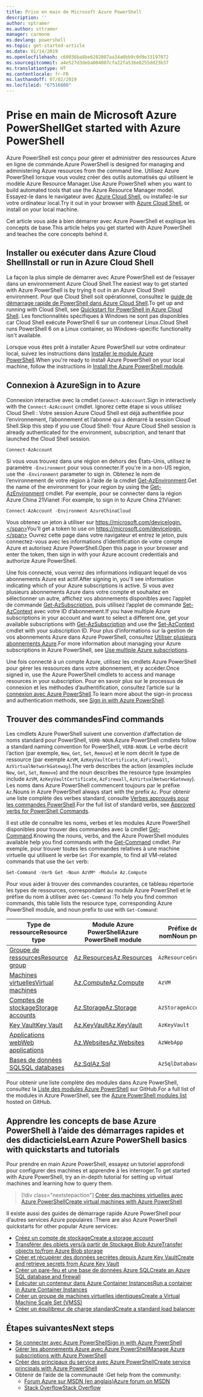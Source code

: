 ```yaml
---
title: Prise en main de Microsoft Azure PowerShell
description: ''
author: sptramer
ms.author: sttramer
manager: carmonm
ms.devlang: powershell
ms.topic: get-started-article
ms.date: 01/14/2019
ms.openlocfilehash: c60036ba8be6282007aa34a0bb9c0d9e33197072
ms.sourcegitcommit: a4e527d3deba004007cfa22fa536e8255dd23b37
ms.translationtype: HT
ms.contentlocale: fr-FR
ms.lasthandoff: 07/02/2019
ms.locfileid: "67516808"
---
```

# <a name="get-started-with-azure-powershell"></a><span data-ttu-id="8dda4-102">Prise en main de Microsoft Azure PowerShell</span><span class="sxs-lookup"><span data-stu-id="8dda4-102">Get started with Azure PowerShell</span></span>

<span data-ttu-id="8dda4-103">Azure PowerShell est conçu pour gérer et administrer des ressources Azure en ligne de commande.</span><span class="sxs-lookup"><span data-stu-id="8dda4-103">Azure PowerShell is designed for managing and administering Azure resources from the command line.</span></span> <span data-ttu-id="8dda4-104">Utilisez Azure PowerShell lorsque vous voulez créer des outils automatisés qui utilisent le modèle Azure Resource Manager.</span><span class="sxs-lookup"><span data-stu-id="8dda4-104">Use Azure PowerShell when you want to build automated tools that use the Azure Resource Manager model.</span></span>
<span data-ttu-id="8dda4-105">Essayez-le dans le navigateur avec [Azure Cloud Shell](/azure/cloud-shell/overview), ou installez-le sur votre ordinateur local.</span><span class="sxs-lookup"><span data-stu-id="8dda4-105">Try it out in your browser with [Azure Cloud Shell](/azure/cloud-shell/overview), or install on your local machine.</span></span>

<span data-ttu-id="8dda4-106">Cet article vous aide à bien démarrer avec Azure PowerShell et explique les concepts de base.</span><span class="sxs-lookup"><span data-stu-id="8dda4-106">This article helps you get started with Azure PowerShell and teaches the core concepts behind it.</span></span>

## <a name="install-or-run-in-azure-cloud-shell"></a><span data-ttu-id="8dda4-107">Installer ou exécuter dans Azure Cloud Shell</span><span class="sxs-lookup"><span data-stu-id="8dda4-107">Install or run in Azure Cloud Shell</span></span>

<span data-ttu-id="8dda4-108">La façon la plus simple de démarrer avec Azure PowerShell est de l’essayer dans un environnement Azure Cloud Shell.</span><span class="sxs-lookup"><span data-stu-id="8dda4-108">The easiest way to get started with Azure PowerShell is by trying it out in an Azure Cloud Shell environment.</span></span>
<span data-ttu-id="8dda4-109">Pour que Cloud Shell soit opérationnel, consultez le [guide de démarrage rapide de PowerShell dans Azure Cloud Shell](/azure/cloud-shell/quickstart-powershell).</span><span class="sxs-lookup"><span data-stu-id="8dda4-109">To get up and running with Cloud Shell, see [Quickstart for PowerShell in Azure Cloud Shell](/azure/cloud-shell/quickstart-powershell).</span></span>
<span data-ttu-id="8dda4-110">Les fonctionnalités spécifiques à Windows ne sont pas disponibles car Cloud Shell exécute PowerShell 6 sur un conteneur Linux.</span><span class="sxs-lookup"><span data-stu-id="8dda4-110">Cloud Shell runs PowerShell 6 on a Linux container, so Windows-specific functionality isn't available.</span></span>

<span data-ttu-id="8dda4-111">Lorsque vous êtes prêt à installer Azure PowerShell sur votre ordinateur local, suivez les instructions dans [Installer le module Azure PowerShell](install-az-ps.md).</span><span class="sxs-lookup"><span data-stu-id="8dda4-111">When you're ready to install Azure PowerShell on your local machine, follow the instructions in [Install the Azure PowerShell module](install-az-ps.md).</span></span>

## <a name="sign-in-to-azure"></a><span data-ttu-id="8dda4-112">Connexion à Azure</span><span class="sxs-lookup"><span data-stu-id="8dda4-112">Sign in to Azure</span></span>

<span data-ttu-id="8dda4-113">Connexion interactive avec la cmdlet `Connect-AzAccount`.</span><span class="sxs-lookup"><span data-stu-id="8dda4-113">Sign in interactively with the `Connect-AzAccount` cmdlet.</span></span> <span data-ttu-id="8dda4-114">Ignorez cette étape si vous utilisez Cloud Shell : Votre session Azure Cloud Shell est déjà authentifiée pour l’environnement, l’abonnement et l’abonné qui a démarré la session Cloud Shell.</span><span class="sxs-lookup"><span data-stu-id="8dda4-114">Skip this step if you use Cloud Shell: Your Azure Cloud Shell session is already authenticated for the environment, subscription, and tenant that launched the Cloud Shell session.</span></span>

```azurepowershell-interactive
Connect-AzAccount
```

<span data-ttu-id="8dda4-115">Si vous vous trouvez dans une région en dehors des États-Unis, utilisez le paramètre `-Environment` pour vous connecter.</span><span class="sxs-lookup"><span data-stu-id="8dda4-115">If you're in a non-US region, use the `-Environment` parameter to sign in.</span></span> <span data-ttu-id="8dda4-116">Obtenez le nom de l’environnement de votre région à l’aide de la cmdlet [Get-AzEnvironment](/powershell/module/Az.Accounts/Get-AzEnvironment).</span><span class="sxs-lookup"><span data-stu-id="8dda4-116">Get the name of the environment for your region by using the [Get-AzEnvironment](/powershell/module/Az.Accounts/Get-AzEnvironment) cmdlet.</span></span> <span data-ttu-id="8dda4-117">Par exemple, pour se connecter dans la région Azure China 21Vianet :</span><span class="sxs-lookup"><span data-stu-id="8dda4-117">For example, to sign in to Azure China 21Vianet:</span></span>

```azurepowershell-interactive
Connect-AzAccount -Environment AzureChinaCloud
```

<span data-ttu-id="8dda4-118">Vous obtenez un jeton à utiliser sur https://microsoft.com/devicelogin.</span><span class="sxs-lookup"><span data-stu-id="8dda4-118">You'll get a token to use on https://microsoft.com/devicelogin.</span></span> <span data-ttu-id="8dda4-119">Ouvrez cette page dans votre navigateur et entrez le jeton, puis connectez-vous avec les informations d’identification de votre compte Azure et autorisez Azure PowerShell.</span><span class="sxs-lookup"><span data-stu-id="8dda4-119">Open this page in your browser and enter the token, then sign in with your Azure account credentials and authorize Azure PowerShell.</span></span> 

<span data-ttu-id="8dda4-120">Une fois connecté, vous verrez des informations indiquant lequel de vos abonnements Azure est actif.</span><span class="sxs-lookup"><span data-stu-id="8dda4-120">After signing in, you'll see information indicating which of your Azure subscriptions is active.</span></span> <span data-ttu-id="8dda4-121">Si vous avez plusieurs abonnements Azure dans votre compte et souhaitez en sélectionner un autre, affichez vos abonnements disponibles avec l’applet de commande [Get-AzSubscription](/powershell/module/az.accounts/get-azsubscription), puis utilisez l’applet de commande [Set-AzContext](/powershell/module/az.accounts/set-azcontext) avec votre ID d’abonnement.</span><span class="sxs-lookup"><span data-stu-id="8dda4-121">If you have multiple Azure subscriptions in your account and want to select a different one, get your available subscriptions with [Get-AzSubscription](/powershell/module/az.accounts/get-azsubscription) and use the [Set-AzContext](/powershell/module/az.accounts/set-azcontext) cmdlet with your subscription ID.</span></span>
<span data-ttu-id="8dda4-122">Pour plus d’informations sur la gestion de vos abonnements Azure dans Azure PowerShell, consultez [Utiliser plusieurs abonnements Azure](manage-subscriptions-azureps.md).</span><span class="sxs-lookup"><span data-stu-id="8dda4-122">For more information about managing your Azure subscriptions in Azure PowerShell, see [Use multiple Azure subscriptions](manage-subscriptions-azureps.md).</span></span>

<span data-ttu-id="8dda4-123">Une fois connecté à un compte Azure, utilisez les cmdlets Azure PowerShell pour gérer les ressources dans votre abonnement, et y accéder.</span><span class="sxs-lookup"><span data-stu-id="8dda4-123">Once signed in, use the Azure PowerShell cmdlets to access and manage resources in your subscription.</span></span> <span data-ttu-id="8dda4-124">Pour en savoir plus sur le processus de connexion et les méthodes d’authentification, consultez l’article sur la [connexion avec Azure PowerShell](authenticate-azureps.md).</span><span class="sxs-lookup"><span data-stu-id="8dda4-124">To learn more about the sign-in process and authentication methods, see [Sign in with Azure PowerShell](authenticate-azureps.md).</span></span>

## <a name="find-commands"></a><span data-ttu-id="8dda4-125">Trouver des commandes</span><span class="sxs-lookup"><span data-stu-id="8dda4-125">Find commands</span></span>

<span data-ttu-id="8dda4-126">Les cmdlets Azure PowerShell suivent une convention d’affectation de noms standard pour PowerShell, `VERB-NOUN`.</span><span class="sxs-lookup"><span data-stu-id="8dda4-126">Azure PowerShell cmdlets follow a standard naming convention for PowerShell, `VERB-NOUN`.</span></span> <span data-ttu-id="8dda4-127">Le verbe décrit l’action (par exemple, `New`, `Get`, `Set`, `Remove`) et le nom décrit le type de ressource (par exemple `AzVM`, `AzKeyVaultCertificate`, `AzFirewall`, `AzVirtualNetworkGateway`).</span><span class="sxs-lookup"><span data-stu-id="8dda4-127">The verb describes the action (examples include `New`, `Get`, `Set`, `Remove`) and the noun describes the resource type (examples include `AzVM`, `AzKeyVaultCertificate`, `AzFirewall`, `AzVirtualNetworkGateway`).</span></span> <span data-ttu-id="8dda4-128">Les noms dans Azure PowerShell commencent toujours par le préfixe `Az`.</span><span class="sxs-lookup"><span data-stu-id="8dda4-128">Nouns in Azure PowerShell always start with the prefix `Az`.</span></span> <span data-ttu-id="8dda4-129">Pour obtenir une liste complète des verbes standard, consulte [Verbes approuvés pour les commandes PowerShell](/powershell/developer/cmdlet/approved-verbs-for-windows-powershell-commands).</span><span class="sxs-lookup"><span data-stu-id="8dda4-129">For the full list of standard verbs, see [Approved verbs for PowerShell Commands](/powershell/developer/cmdlet/approved-verbs-for-windows-powershell-commands).</span></span>

<span data-ttu-id="8dda4-130">Il est utile de connaître les noms, verbes et les modules Azure PowerShell disponibles pour trouver des commandes avec la cmdlet [Get-Command](/powershell/module/microsoft.powershell.core/get-command).</span><span class="sxs-lookup"><span data-stu-id="8dda4-130">Knowing the nouns, verbs, and the Azure PowerShell modules available help you find commands with the [Get-Command](/powershell/module/microsoft.powershell.core/get-command) cmdlet.</span></span> <span data-ttu-id="8dda4-131">Par exemple, pour trouver toutes les commandes relatives à une machine virtuelle qui utilisent le verbe `Get` :</span><span class="sxs-lookup"><span data-stu-id="8dda4-131">For example, to find all VM-related commands that use the `Get` verb:</span></span>

```powershell-interactive
Get-Command -Verb Get -Noun AzVM* -Module Az.Compute
```

<span data-ttu-id="8dda4-132">Pour vous aider à trouver des commandes courantes, ce tableau répertorie les types de ressources, correspondant au module Azure PowerShell et le préfixe du nom à utiliser avec `Get-Command` :</span><span class="sxs-lookup"><span data-stu-id="8dda4-132">To help you find common commands, this table lists the resource type, corresponding Azure PowerShell module, and noun prefix to use with `Get-Command`:</span></span>

| <span data-ttu-id="8dda4-133">Type de ressource</span><span class="sxs-lookup"><span data-stu-id="8dda4-133">Resource type</span></span> | <span data-ttu-id="8dda4-134">Module Azure PowerShell</span><span class="sxs-lookup"><span data-stu-id="8dda4-134">Azure PowerShell module</span></span> | <span data-ttu-id="8dda4-135">Préfixe de nom</span><span class="sxs-lookup"><span data-stu-id="8dda4-135">Noun prefix</span></span> |
|---------------|-------------------------|----------------|
| [<span data-ttu-id="8dda4-136">Groupe de ressources</span><span class="sxs-lookup"><span data-stu-id="8dda4-136">Resource group</span></span>](/azure/azure-resource-manager/resource-group-overview) | [<span data-ttu-id="8dda4-137">Az.Resources</span><span class="sxs-lookup"><span data-stu-id="8dda4-137">Az.Resources</span></span>](/powershell/module/az.resources#resources) | `AzResourceGroup` |
| [<span data-ttu-id="8dda4-138">Machines virtuelles</span><span class="sxs-lookup"><span data-stu-id="8dda4-138">Virtual machines</span></span>](/azure/virtual-machines) | [<span data-ttu-id="8dda4-139">Az.Compute</span><span class="sxs-lookup"><span data-stu-id="8dda4-139">Az.Compute</span></span>](/powershell/module/az.compute#virtual_machines) | `AzVM` |
| [<span data-ttu-id="8dda4-140">Comptes de stockage</span><span class="sxs-lookup"><span data-stu-id="8dda4-140">Storage accounts</span></span>](/azure/storage/common/storage-introduction) | [<span data-ttu-id="8dda4-141">Az.Storage</span><span class="sxs-lookup"><span data-stu-id="8dda4-141">Az.Storage</span></span>](/powershell/module/az.storage/) | `AzStorageAccount` |
| [<span data-ttu-id="8dda4-142">Key Vault</span><span class="sxs-lookup"><span data-stu-id="8dda4-142">Key Vault</span></span>](/azure/key-vault/key-vault-whatis) | [<span data-ttu-id="8dda4-143">Az.KeyVault</span><span class="sxs-lookup"><span data-stu-id="8dda4-143">Az.KeyVault</span></span>](/powershell/module/az.keyvault) | `AzKeyVault` |
| [<span data-ttu-id="8dda4-144">Applications web</span><span class="sxs-lookup"><span data-stu-id="8dda4-144">Web applications</span></span>](/azure/app-service) | [<span data-ttu-id="8dda4-145">Az.Websites</span><span class="sxs-lookup"><span data-stu-id="8dda4-145">Az.Websites</span></span>](/powershell/module/az.websites) | `AzWebApp` |
| [<span data-ttu-id="8dda4-146">Bases de données SQL</span><span class="sxs-lookup"><span data-stu-id="8dda4-146">SQL databases</span></span>](/azure/sql-database) | [<span data-ttu-id="8dda4-147">Az.Sql</span><span class="sxs-lookup"><span data-stu-id="8dda4-147">Az.Sql</span></span>](/powershell/module/az.sql) | `AzSqlDatabase` |

<span data-ttu-id="8dda4-148">Pour obtenir une liste complète des modules dans Azure PowerShell, consultez la [Liste des modules Azure PowerShell](https://github.com/Azure/azure-powershell/blob/master/documentation/azure-powershell-modules.md) sur GitHub.</span><span class="sxs-lookup"><span data-stu-id="8dda4-148">For a full list of the modules in Azure PowerShell, see the [Azure PowerShell modules list](https://github.com/Azure/azure-powershell/blob/master/documentation/azure-powershell-modules.md) hosted on GitHub.</span></span>

## <a name="learn-azure-powershell-basics-with-quickstarts-and-tutorials"></a><span data-ttu-id="8dda4-149">Apprendre les concepts de base Azure PowerShell à l’aide des démarrages rapides et des didacticiels</span><span class="sxs-lookup"><span data-stu-id="8dda4-149">Learn Azure PowerShell basics with quickstarts and tutorials</span></span>

<span data-ttu-id="8dda4-150">Pour prendre en main Azure PowerShell, essayez un tutoriel approfondi pour configurer des machines et apprendre à les interroger.</span><span class="sxs-lookup"><span data-stu-id="8dda4-150">To get started with Azure PowerShell, try an in-depth tutorial for setting up virtual machines and learning how to query them.</span></span>

> [!div class="nextstepaction"]
> [<span data-ttu-id="8dda4-151">Créer des machines virtuelles avec Azure PowerShell</span><span class="sxs-lookup"><span data-stu-id="8dda4-151">Create virtual machines with Azure PowerShell</span></span>](azureps-vm-tutorial.yml)

<span data-ttu-id="8dda4-152">Il existe aussi des guides de démarrage rapide Azure PowerShell pour d’autres services Azure populaires :</span><span class="sxs-lookup"><span data-stu-id="8dda4-152">There are also Azure PowerShell quickstarts for other popular Azure services:</span></span>

* [<span data-ttu-id="8dda4-153">Créez un compte de stockage</span><span class="sxs-lookup"><span data-stu-id="8dda4-153">Create a storage account</span></span>](/azure/storage/common/storage-quickstart-create-account?tabs=azure-powershell)
* [<span data-ttu-id="8dda4-154">Transférer des objets vers/à partir de Stockage Blob Azure</span><span class="sxs-lookup"><span data-stu-id="8dda4-154">Transfer objects to/from Azure Blob storage</span></span>](/azure/storage/blobs/storage-quickstart-blobs-powershell)
* [<span data-ttu-id="8dda4-155">Créer et récupérer des données secrètes depuis Azure Key Vault</span><span class="sxs-lookup"><span data-stu-id="8dda4-155">Create and retrieve secrets from Azure Key Vault</span></span>](/azure/key-vault/quick-create-powershell)
* [<span data-ttu-id="8dda4-156">Créer un pare-feu et une base de données Azure SQL</span><span class="sxs-lookup"><span data-stu-id="8dda4-156">Create an Azure SQL database and firewall</span></span>](/azure/sql-database/scripts/sql-database-create-and-configure-database-powershell)
* [<span data-ttu-id="8dda4-157">Exécuter un conteneur dans Azure Container Instances</span><span class="sxs-lookup"><span data-stu-id="8dda4-157">Run a container in Azure Container Instances</span></span>](/azure/container-instances/container-instances-quickstart-powershell)
* [<span data-ttu-id="8dda4-158">Créer un groupe de machines virtuelles identiques</span><span class="sxs-lookup"><span data-stu-id="8dda4-158">Create a Virtual Machine Scale Set (VMSS)</span></span>](/azure/virtual-machine-scale-sets/quick-create-powershell)
* [<span data-ttu-id="8dda4-159">Créer un équilibreur de charge standard</span><span class="sxs-lookup"><span data-stu-id="8dda4-159">Create a standard load balancer</span></span>](/azure/load-balancer/quickstart-create-standard-load-balancer-powershell)

## <a name="next-steps"></a><span data-ttu-id="8dda4-160">Étapes suivantes</span><span class="sxs-lookup"><span data-stu-id="8dda4-160">Next steps</span></span>

* [<span data-ttu-id="8dda4-161">Se connecter avec Azure PowerShell</span><span class="sxs-lookup"><span data-stu-id="8dda4-161">Sign in with Azure PowerShell</span></span>](authenticate-azureps.md)
* [<span data-ttu-id="8dda4-162">Gérer les abonnements Azure avec Azure PowerShell</span><span class="sxs-lookup"><span data-stu-id="8dda4-162">Manage Azure subscriptions with Azure PowerShell</span></span>](manage-subscriptions-azureps.md)
* [<span data-ttu-id="8dda4-163">Créer des principaux du service avec Azure PowerShell</span><span class="sxs-lookup"><span data-stu-id="8dda4-163">Create service principals with Azure PowerShell</span></span>](create-azure-service-principal-azureps.md)
* <span data-ttu-id="8dda4-164">Obtenir de l’aide de la communauté :</span><span class="sxs-lookup"><span data-stu-id="8dda4-164">Get help from the community:</span></span>
  * [<span data-ttu-id="8dda4-165">Forum Azure sur MSDN (en anglais)</span><span class="sxs-lookup"><span data-stu-id="8dda4-165">Azure forum on MSDN</span></span>](http://go.microsoft.com/fwlink/p/?LinkId=320212)
  * [<span data-ttu-id="8dda4-166">Stack Overflow</span><span class="sxs-lookup"><span data-stu-id="8dda4-166">Stack Overflow</span></span>](http://go.microsoft.com/fwlink/?LinkId=320213)
